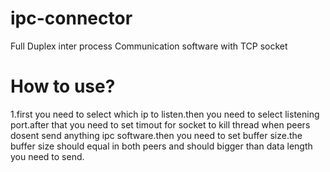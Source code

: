 # ipc-connector
 Full Duplex inter process Communication software with TCP socket
 
# How to use?
1.first you need to select which ip to listen.then you need to select listening port.after that you need to set timout for socket to kill thread when peers dosent send anything ipc software.then you need to set buffer size.the buffer size should equal in both peers and should bigger than data length you need to send.

